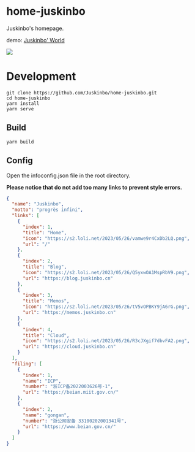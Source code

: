 # home-juskinbo

Juskinbo's homepage.

demo: [Juskinbo' World](https://juskinbo.cn)

![](./display.gif)

# Development

```shell
git clone https://github.com/Juskinbo/home-juskinbo.git
cd home-juskinbo
yarn install
yarn serve
```

## Build

```shell
yarn build
```

## Config

Open the infoconfig.json file in the root directory.

**Please notice that do not add too many links to prevent style errors.**

```json
{
  "name": "Juskinbo",
  "motto": "progrès infini",
  "links": [
    {
      "index": 1,
      "title": "Home",
      "icon": "https://s2.loli.net/2023/05/26/vamwe9r4CxDb2LQ.png",
      "url": "/"
    },
    {
      "index": 2,
      "title": "Blog",
      "icon": "https://s2.loli.net/2023/05/26/Q5yxwOA1MspRbV9.png",
      "url": "https://blog.juskinbo.cn"
    },
    {
      "index": 3,
      "title": "Memos",
      "icon": "https://s2.loli.net/2023/05/26/tV5vOPBKY9jA6rG.png",
      "url": "https://memos.juskinbo.cn"
    },
    {
      "index": 4,
      "title": "Cloud",
      "icon": "https://s2.loli.net/2023/05/26/R3cJXgif7dbvFA2.png",
      "url": "https://cloud.juskinbo.cn"
    }
  ],
  "filing": [
    {
      "index": 1,
      "name": "ICP",
      "number": "浙ICP备2022003626号-1",
      "url": "https://beian.miit.gov.cn/"
    },
    {
      "index": 2,
      "name": "gongan",
      "number": "浙公网安备 33100202001341号",
      "url": "https://www.beian.gov.cn/"
    }
  ]
}
```



